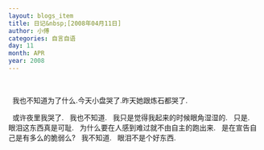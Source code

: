 ```yaml
---
layout: blogs_item
title: 日记&nbsp;[2008年04月11日]
author: 小傅
categories: 自言自语
day: 11
month: APR
year: 2008
---
```




&nbsp;

&nbsp;&nbsp;我也不知道为了什么.今天小盘哭了.昨天她跟炼石都哭了.

&nbsp; 或许夜里我哭了.
&nbsp; 我也不知道.
&nbsp; 我只是觉得我起来的时候眼角湿湿的.
&nbsp; 只是.
&nbsp; 眼泪这东西真是可耻.
&nbsp; 为什么要在人感到难过就不由自主的跑出来.
&nbsp; 是在宣告自己是有多么的脆弱么?
&nbsp; 我不知道.
&nbsp; 眼泪不是个好东西.



